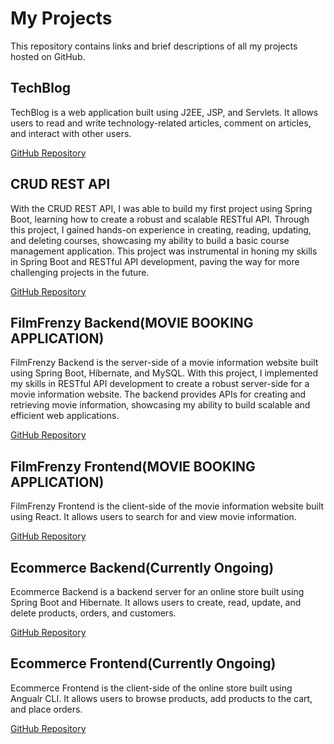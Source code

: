 # My Projects

This repository contains links and brief descriptions of all my projects hosted on GitHub.

## TechBlog

TechBlog is a web application built using J2EE, JSP, and Servlets. It allows users to read and write technology-related articles, comment on articles, and interact with other users. 

[GitHub Repository](https://github.com/SubhrajyotiChak/TechBlog)

## CRUD REST API

With the CRUD REST API, I was able to build my first project using Spring Boot, learning how to create a robust and scalable RESTful API. Through this project, I gained hands-on experience in creating, reading, updating, and deleting courses, showcasing my ability to build a basic course management application. This project was instrumental in honing my skills in Spring Boot and RESTful API development, paving the way for more challenging projects in the future.

[GitHub Repository](https://github.com/SubhrajyotiChak/CRUD-REST-API-SPRINGBOOT-)

## FilmFrenzy Backend(MOVIE BOOKING APPLICATION)

FilmFrenzy Backend is the server-side of a movie information website built using Spring Boot, Hibernate, and MySQL. With this project, I implemented my skills in RESTful API development to create a robust server-side for a movie information website. The backend provides APIs for creating and retrieving movie information, showcasing my ability to build scalable and efficient web applications.

[GitHub Repository](https://github.com/SubhrajyotiChak/FilmFrenzy_BackEnd-)

## FilmFrenzy Frontend(MOVIE BOOKING APPLICATION)

FilmFrenzy Frontend is the client-side of the movie information website built using React. It allows users to search for and view movie information.

[GitHub Repository](https://github.com/SubhrajyotiChak/FilmFrenzy_Frontend)

## Ecommerce Backend(Currently Ongoing)

Ecommerce Backend is a backend server for an online store built using Spring Boot and Hibernate. It allows users to create, read, update, and delete products, orders, and customers.

[GitHub Repository](https://github.com/SubhrajyotiChak/Ecommerce_Backend)

## Ecommerce Frontend(Currently Ongoing)

Ecommerce Frontend is the client-side of the online store built using Angualr CLI. It allows users to browse products, add products to the cart, and place orders.

[GitHub Repository](https://github.com/SubhrajyotiChak/ECOMMERCE-WEBSITE-)

